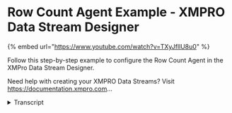 # Row Count Agent Example - XMPRO Data Stream Designer
{% embed url="https://www.youtube.com/watch?v=TXyJfllU8u0" %}



Follow this step-by-step example to configure the Row Count Agent in the XMPro Data Stream Designer.

Need help with creating your XMPRO Data Streams? Visit https://documentation.xmpro.com...
<details>
<summary>Transcript</summary>Follow this step-by-step example to configure the Row Count Agent in the XMPro Data Stream Designer.

Need help with creating your XMPRO Data Streams? Visit https://documentation.xmpro.com...
this example demonstrates how to use the

row count agent to add a sequential

counter to incoming batches of five

simulated events

first drag the row count agent onto the

canvas

link the input endpoint to the simulated

events and the output to the printer

save the data stream and click on the

agent to configure it

tick to reset the count to 1 when data

is received set the new row count

column's name

apply the changes

save the data stream

publish it and let's look at the live

data view

our row number column is added to the

incoming payload which is reset to one

for every batch of five events received

you can download the files below to try

them out yourself and for more

information about this agent's

properties head to the configuration

page

thank you
</details>